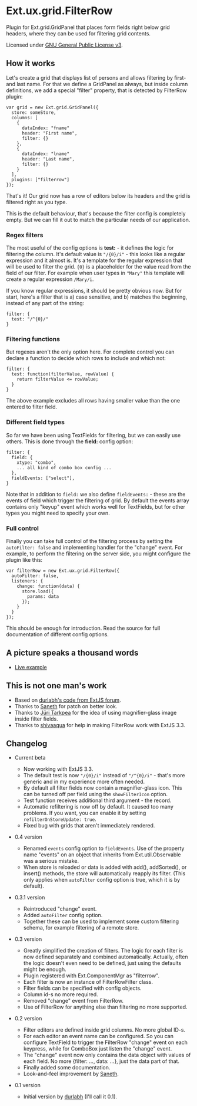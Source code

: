 Ext.ux.grid.FilterRow
=====================

Plugin for Ext.grid.GridPanel that places form fields right below grid
headers, where they can be used for filtering grid contents.

Licensed under [GNU General Public License v3][gpl3].

How it works
------------

Let's create a grid that displays list of persons and allows filtering
by first- and last name.  For that we define a GridPanel as always,
but inside column definitions, we add a special "filter" property,
that is detected by FilterRow plugin:

    var grid = new Ext.grid.GridPanel({
      store: someStore,
      columns: [
        {
          dataIndex: "fname"
          header: "First name",
          filter: {}
        },
        {
          dataIndex: "lname"
          header: "Last name",
          filter: {}
        }
      ],
      plugins: ["filterrow"]
    });

That's it!  Our grid now has a row of editors below its headers and
the grid is filtered right as you type.

This is the default behaviour, that's because the filter config is
completely empty.  But we can fill it out to match the particular
needs of our application.

### Regex filters

The most useful of the config options is **test:** - it defines the
logic for filtering the column.  It's default value is `"/{0}/i"` -
this looks like a regular expression and it almost is.  It's a
template for the regular expression that will be used to filter the
grid.  `{0}` is a placeholder for the value read from the field of our
filter.  For example when user types in `"Mary"` this template will
create a regular expression `/Mary/i`.

If you know regular expressions, it should be pretty obvious now.  But
for start, here's a filter that is a) case sensitive, and b) matches
the beginning, instead of any part of the string:

    filter: {
      test: "/^{0}/"
    }

### Filtering functions

But regexes aren't the only option here.  For complete control you can
declare a function to decide which rows to include and which not:

    filter: {
      test: function(filterValue, rowValue) {
        return filterValue <= rowValue;
      }
    }

The above example excludes all rows having smaller value than the one
entered to filter field.

### Different field types

So far we have been using TextFields for filtering, but we can easily
use others.  This is done through the **field:** config option:

    filter: {
      field: {
        xtype: "combo",
        ... all kind of combo box config ...
      },
      fieldEvents: ["select"],
    }

Note that in addition to `field:` we also define `fieldEvents:` - these
are the events of field which trigger the filtering of grid.  By
default the events array contains only "keyup" event which works well
for TextFields, but for other types you might need to specify your
own.

### Full control

Finally you can take full control of the filtering process by setting
the `autoFilter: false` and implementing handler for the "change"
event.  For example, to perform the filtering on the server side, you
might configure the plugin like this:

    var filterRow = new Ext.ux.grid.FilterRow({
      autoFilter: false,
      listeners: {
        change: function(data) {
          store.load({
            params: data
          });
        }
      }
    });

This should be enough for introduction.  Read the source for full
documentation of different config options.


A picture speaks a thousand words
---------------------------------

* [Live example][live]

This is not one man's work
--------------------------

* Based on [durlabh's code from ExtJS forum][post].
* Thanks to [Saneth][saneth] for patch on better look.
* Thanks to [Jüri Tarkpea][jyri] for the idea of using magnifier-glass
  image inside filter fields.
* Thanks to [shivaaqua][shivaaqua] for help in making FilterRow work
  with ExtJS 3.3.

Changelog
---------

* Current beta
  * Now working with ExtJS 3.3.
  * The default test is now `"/{0}/i"` instead of `"/^{0}/i"` -
    that's more generic and in my experience more often needed.
  * By default all filter fields now contain a magnifier-glass icon.
    This can be turned off per field using the `showFilterIcon`
    option.
  * Test function receives additional third argument - the record.
  * Automatic refiltering is now off by default. It caused too many
    problems. If you want, you can enable it by setting
    `refilterOnStoreUpdate: true`.
  * Fixed bug with grids that aren't immediately rendered.

* 0.4 version
  * Renamed `events` config option to `fieldEvents`.  Use of the
    property name "events" on an object that inherits from
    Ext.util.Observable was a serious mistake.
  * When store is reloaded or data is added with add(), addSorted(),
    or insert() methods, the store will automatically reapply its
    filter. (This only applies when `autoFilter` config option is
    true, which it is by default).

* 0.3.1 version
  * Reintroduced "change" event.
  * Added `autoFilter` config option.
  * Together these can be used to implement some custom filtering
    schema, for example filtering of a remote store.

* 0.3 version
  * Greatly simplified the creation of filters.  The logic for each
    filter is now defined separately and combined automatically.
    Actually, often the logic doesn't even need to be defined, just
    using the defaults might be enough.
  * Plugin registered with Ext.ComponentMgr as "filterrow".
  * Each filter is now an instance of FilterRowFilter class.
  * Filter fields can be specified with config objects.
  * Column id-s no more required.
  * Removed "change" event from FilterRow.
  * Use of FilterRow for anything else than filtering no more supported.

* 0.2 version
  * Filter editors are defined inside grid columns. No more global ID-s.
  * For each editor an event name can be configured. So you can
    configure TextField to trigger the FilterRow "change" event on
    each keypress, while for ComboBox just listen the "change" event.
  * The "change" event now only contains the data object with values
    of each field. No more {filter: ..., data: ...}, just the data
    part of that.
  * Finally added some documentation.
  * Look-and-feel improvement by [Saneth][saneth].

* 0.1 version
  * Initial version by [durlabh][post] (I'll call it 0.1).

[gpl3]: http://www.gnu.org/licenses/gpl.html
[post]: http://www.extjs.net/forum/showthread.php?t=55730
[saneth]: http://www.extjs.net/forum/showthread.php?p=438457#post438457
[live]: http://triin.net/temp/filter-row/
[jyri]: http://tarkpea.tumblr.com/
[shivaaqua]: https://github.com/nene/filter-row/issues/closed#issue/1/comment/485585
